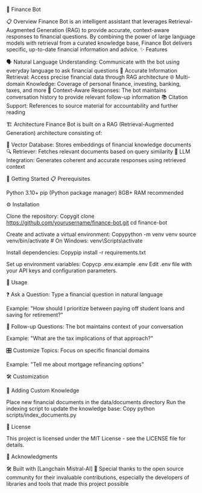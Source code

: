 🤖 Finance Bot

📋 Overview
Finance Bot is an intelligent assistant that leverages Retrieval-Augmented Generation (RAG) to provide accurate, context-aware responses to financial questions. By combining the power of large language models with retrieval from a curated knowledge base, Finance Bot delivers specific, up-to-date financial information and advice.
✨ Features

🗣️ Natural Language Understanding: Communicate with the bot using everyday language to ask financial questions
🎯 Accurate Information Retrieval: Access precise financial data through RAG architecture
🌐 Multi-domain Knowledge: Coverage of personal finance, investing, banking, taxes, and more
🧠 Context-Aware Responses: The bot maintains conversation history to provide relevant follow-up information
📚 Citation Support: References to source material for accountability and further reading

🏗️ Architecture
Finance Bot is built on a RAG (Retrieval-Augmented Generation) architecture consisting of:

💾 Vector Database: Stores embeddings of financial knowledge documents
🔍 Retriever: Fetches relevant documents based on query similarity
🧩 LLM Integration: Generates coherent and accurate responses using retrieved context

🚀 Getting Started
📋 Prerequisites

Python 3.10+
pip (Python package manager)
8GB+ RAM recommended

⚙️ Installation

Clone the repository:
Copygit clone https://github.com/yourusername/finance-bot.git
cd finance-bot

Create and activate a virtual environment:
Copypython -m venv venv
source venv/bin/activate  # On Windows: venv\Scripts\activate

Install dependencies:
Copypip install -r requirements.txt

Set up environment variables:
Copycp .env.example .env
Edit .env file with your API keys and configuration parameters.


📱 Usage

❓ Ask a Question: Type a financial question in natural language

Example: "How should I prioritize between paying off student loans and saving for retirement?"


🔄 Follow-up Questions: The bot maintains context of your conversation

Example: "What are the tax implications of that approach?"


🎛️ Customize Topics: Focus on specific financial domains

Example: "Tell me about mortgage refinancing options"



🛠️ Customization

📝 Adding Custom Knowledge

Place new financial documents in the data/documents directory
Run the indexing script to update the knowledge base:
Copy python scripts/index_documents.py


📜 License

This project is licensed under the MIT License - see the LICENSE file for details.


🙏 Acknowledgments

🛠️ Built with [Langchain  Mistral-AI]
🌟 Special thanks to the open source community for their invaluable contributions, especially the developers of libraries and tools that made this project possible
